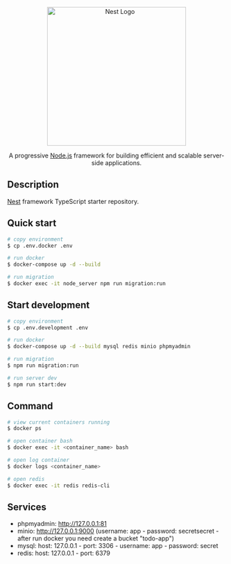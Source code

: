 <p align="center">
  <a href="http://nestjs.com/" target="blank"><img src="https://nestjs.com/img/logo_text.svg" width="320" alt="Nest Logo" /></a>
</p>

[circleci-image]: https://img.shields.io/circleci/build/github/nestjs/nest/master?token=abc123def456
[circleci-url]: https://circleci.com/gh/nestjs/nest

<p align="center">
A progressive <a href="http://nodejs.org" target="_blank">Node.js</a> framework for building efficient and scalable server-side applications.
</p>

## Description

[Nest](https://github.com/nestjs/nest) framework TypeScript starter repository.

## Quick start

```bash
# copy environment
$ cp .env.docker .env

# run docker
$ docker-compose up -d --build

# run migration
$ docker exec -it node_server npm run migration:run
```

## Start development

```bash
# copy environment
$ cp .env.development .env

# run docker
$ docker-compose up -d --build mysql redis minio phpmyadmin

# run migration
$ npm run migration:run

# run server dev
$ npm run start:dev
```

## Command

```bash
# view current containers running
$ docker ps

# open container bash
$ docker exec -it <container_name> bash

# open log container
$ docker logs <container_name>

# open redis
$ docker exec -it redis redis-cli
```

## Services

- phpmyadmin: http://127.0.0.1:81
- minio: http://127.0.0.1:9000 (username: app - password: secretsecret - after run docker you need create a bucket "todo-app")
- mysql: host: 127.0.0.1 - port: 3306 - username: app - password: secret
- redis: host: 127.0.0.1 - port: 6379
